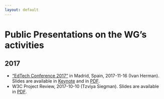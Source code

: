 ```yaml
---
layout: default
---
```


# Public Presentations on the WG’s activities

## 2017

* [“EdTech Conference 2017”](http://cte.santillanatn.com/en/index.php) in Madrid, Spain, 2017-11-16 (Ivan Herman). Slides are available in [Keynote](https://www.w3.org/2017/Talks/Madrid-IH/Presentation.key) and in [PDF](https://www.w3.org/2017/Talks/Madrid-IH/Presentation.pdf).
* W3C Project Review, 2017-10-10 (Tzviya Siegman). Slides are available in [PDF](https://www.w3.org/2017/10/PWGSlides10.2017.pdf).
